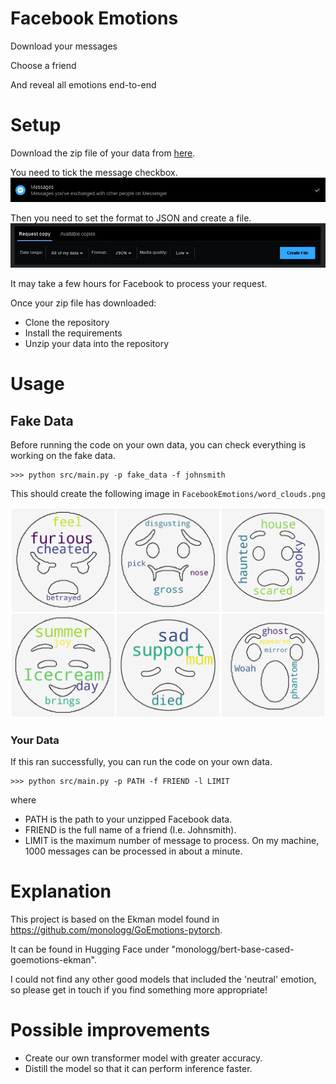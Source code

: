 # Facebook Emotions

Download your messages

Choose a friend

And reveal all emotions end-to-end


# Setup

Download the zip file of your data from [here](https://www.facebook.com/dyi?referrer=ayi).

You need to tick the message checkbox.
![messageCheckBox](./images/messageCheckBox.PNG)

Then you need to set the format to JSON and create a file.
![RequestForm](./images/requestForm.jpg)

It may take a few hours for Facebook to process your request.

Once your zip file has downloaded:
* Clone the repository
* Install the requirements
* Unzip your data into the repository

# Usage

## Fake Data

Before running the code on your own data,
 you can check everything is working on the fake data.

```
>>> python src/main.py -p fake_data -f johnsmith
```

This should create the following image in `FacebookEmotions/word_clouds.png`

![fakeWordClouds](./images/fakeWordClouds.png)

### Your Data

If this ran successfully, you can run the code on your own data.

```
>>> python src/main.py -p PATH -f FRIEND -l LIMIT
```
where
* PATH is the path to your unzipped Facebook data.
* FRIEND is the full name of a friend (I.e. Johnsmith).
* LIMIT is the maximum number of message to process.
On my machine, 1000 messages can be processed in about a minute.

# Explanation

This project is based on the Ekman model found in 
https://github.com/monologg/GoEmotions-pytorch.

It can be found in Hugging Face under "monologg/bert-base-cased-goemotions-ekman".

I could not find any other good models that included the 'neutral' emotion,
so please get in touch if you find something more appropriate!

# Possible improvements

* Create our own transformer model with greater accuracy.
* Distill the model so that it can perform inference faster.





